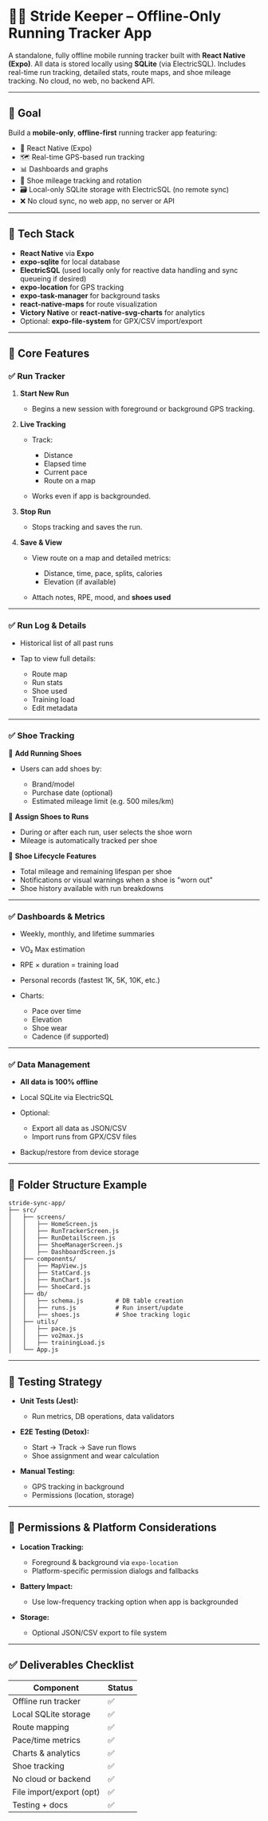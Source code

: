 # 🏃‍♂️ Stride Keeper – Offline-Only Running Tracker App

A standalone, fully offline mobile running tracker built with **React Native (Expo)**. All data is stored locally using **SQLite** (via ElectricSQL). Includes real-time run tracking, detailed stats, route maps, and shoe mileage tracking. No cloud, no web, no backend API.

---

## 📌 Goal

Build a **mobile-only**, **offline-first** running tracker app featuring:

* 📱 React Native (Expo)
* 🗺️ Real-time GPS-based run tracking
* 📊 Dashboards and graphs
* 👟 Shoe mileage tracking and rotation
* 🗃️ Local-only SQLite storage with ElectricSQL (no remote sync)
* ❌ No cloud sync, no web app, no server or API

---

## 🧰 Tech Stack

* **React Native** via **Expo**
* **expo-sqlite** for local database
* **ElectricSQL** (used locally only for reactive data handling and sync queueing if desired)
* **expo-location** for GPS tracking
* **expo-task-manager** for background tasks
* **react-native-maps** for route visualization
* **Victory Native** or **react-native-svg-charts** for analytics
* Optional: **expo-file-system** for GPX/CSV import/export

---

## 📱 Core Features

### ✅ Run Tracker

1. **Start New Run**

   * Begins a new session with foreground or background GPS tracking.

2. **Live Tracking**

   * Track:

     * Distance
     * Elapsed time
     * Current pace
     * Route on a map
   * Works even if app is backgrounded.

3. **Stop Run**

   * Stops tracking and saves the run.

4. **Save & View**

   * View route on a map and detailed metrics:

     * Distance, time, pace, splits, calories
     * Elevation (if available)
   * Attach notes, RPE, mood, and **shoes used**

---

### ✅ Run Log & Details

* Historical list of all past runs
* Tap to view full details:

  * Route map
  * Run stats
  * Shoe used
  * Training load
  * Edit metadata

---

### ✅ Shoe Tracking

👟 **Add Running Shoes**

* Users can add shoes by:

  * Brand/model
  * Purchase date (optional)
  * Estimated mileage limit (e.g. 500 miles/km)

👟 **Assign Shoes to Runs**

* During or after each run, user selects the shoe worn
* Mileage is automatically tracked per shoe

👟 **Shoe Lifecycle Features**

* Total mileage and remaining lifespan per shoe
* Notifications or visual warnings when a shoe is "worn out"
* Shoe history available with run breakdowns

---

### ✅ Dashboards & Metrics

* Weekly, monthly, and lifetime summaries
* VO₂ Max estimation
* RPE × duration = training load
* Personal records (fastest 1K, 5K, 10K, etc.)
* Charts:

  * Pace over time
  * Elevation
  * Shoe wear
  * Cadence (if supported)

---

### ✅ Data Management

* **All data is 100% offline**
* Local SQLite via ElectricSQL
* Optional:

  * Export all data as JSON/CSV
  * Import runs from GPX/CSV files
* Backup/restore from device storage

---

## 📁 Folder Structure Example

```
stride-sync-app/
├── src/
│   ├── screens/
│   │   ├── HomeScreen.js
│   │   ├── RunTrackerScreen.js
│   │   ├── RunDetailScreen.js
│   │   ├── ShoeManagerScreen.js
│   │   ├── DashboardScreen.js
│   ├── components/
│   │   ├── MapView.js
│   │   ├── StatCard.js
│   │   ├── RunChart.js
│   │   ├── ShoeCard.js
│   ├── db/
│   │   ├── schema.js         # DB table creation
│   │   ├── runs.js           # Run insert/update
│   │   ├── shoes.js          # Shoe tracking logic
│   ├── utils/
│   │   ├── pace.js
│   │   ├── vo2max.js
│   │   ├── trainingLoad.js
│   └── App.js
```

---

## 🧪 Testing Strategy

* **Unit Tests (Jest):**

  * Run metrics, DB operations, data validators
* **E2E Testing (Detox):**

  * Start → Track → Save run flows
  * Shoe assignment and wear calculation
* **Manual Testing:**

  * GPS tracking in background
  * Permissions (location, storage)

---

## 🧾 Permissions & Platform Considerations

* **Location Tracking:**

  * Foreground & background via `expo-location`
  * Platform-specific permission dialogs and fallbacks

* **Battery Impact:**

  * Use low-frequency tracking option when app is backgrounded

* **Storage:**

  * Optional JSON/CSV export to file system

---

## ✅ Deliverables Checklist

| Component                | Status |
| ------------------------ | ------ |
| Offline run tracker      | ✅      |
| Local SQLite storage     | ✅      |
| Route mapping            | ✅      |
| Pace/time metrics        | ✅      |
| Charts & analytics       | ✅      |
| Shoe tracking            | ✅      |
| No cloud or backend      | ✅      |
| File import/export (opt) | ✅      |
| Testing + docs           | ✅      |